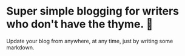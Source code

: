 # Super simple blogging for writers who don't have the thyme. 🌱

Update your blog from anywhere, at any time, just by writing some markdown.